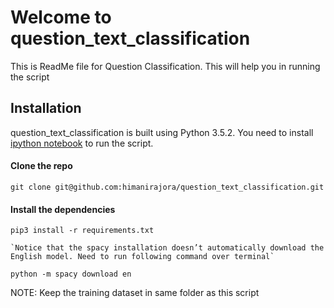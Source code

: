 # Welcome to question_text_classification
This is ReadMe file for Question Classification. This will help you in running the script

## Installation
question_text_classification is built using Python 3.5.2. You need to install [ipython notebook](https://jupyter.readthedocs.io/en/latest/install.html#new-to-python-and-jupyter) to run the script.

#### Clone the repo

	git clone git@github.com:himanirajora/question_text_classification.git

#### Install the dependencies
	
	pip3 install -r requirements.txt

	`Notice that the spacy installation doesn’t automatically download the English model. Need to run following command over terminal`

	python -m spacy download en

NOTE: Keep the training dataset in same folder as this script